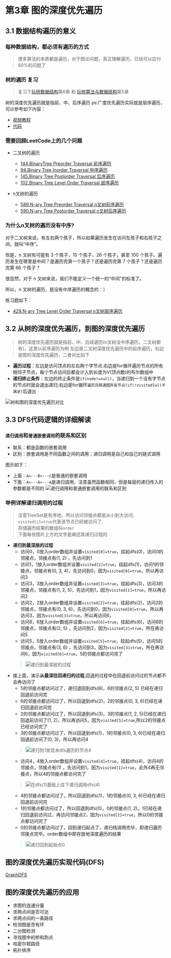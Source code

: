 # 第3章 图的深度优先遍历

## 3.1 数据结构遍历的意义

### 每种数据结构，都必须有遍历的方式
> 很多算法的本质都是遍历，对于图论问题，真正理解遍历，已经可以应付80%的问题了

### 树的遍历 复习

> 复习下[玩转数据结构](https://coding.imooc.com/learn/list/207.html)第6章 和 [玩转算法与数据结构](https://coding.imooc.com/learn/list/71.html)第5章

树的深度优先遍历就是指前、中、后序遍历 ps:广度优先遍历实际就是层序遍历，可以参考如下内容：
+ [视频教程](https://coding.imooc.com/lesson/71.html#mid=1509)
+ [代码](../Part1Basic/JAVA/src/main/java/Chapter5BinarySearchTree/Section5TraverseSection6LevelOrder/BST.java)

### 需要回顾LeetCode上的几个问题

+ 二叉树的遍历
  + [144.BinaryTree Preorder Traversal 前序遍历](https://leetcode-cn.com/problems/binary-tree-preorder-traversal/)
  + [94.Binary Tree Inorder Traversal 中序遍历](https://leetcode-cn.com/problems/binary-tree-inorder-traversal/)
  + [145.Binary Tree Postorder Traversal 后序遍历](https://leetcode-cn.com/problems/binary-tree-postorder-traversal/)
  + [102.Binary Tree Level Order Traversal 层序遍历](https://leetcode-cn.com/problems/binary-tree-level-order-traversal/)

+ n叉树的遍历
  + [589.N-ary Tree Preorder Traversal  n叉树前序遍历](https://leetcode-cn.com/problems/n-ary-tree-preorder-traversal/)
  + [590.N-ary Tree Postorder Traversal n叉树后序遍历](https://leetcode-cn.com/problems/n-ary-tree-postorder-traversal/)

### 为什么n叉树的遍历没有中序? 

对于二叉树来说，有左右两个孩子，所以如果遍历发生在访问左孩子和右孩子之间，就叫“中序”。  

但是，n 叉树有可能有 3 个孩子，10 个孩子，26 个孩子，甚至 100 个孩子。遍历发生在哪里是中间？是遍历完第一个孩子？还是遍历完第 7 个孩子？还是遍历完第 66 个孩子？  

很显然，对于 n 叉树来说，我们不能定义一个统一的“中间”的标准了。  

所以，n 叉树的遍历，是没有中序遍历的概念的：）

练习题如下：

+ [429.N-ary Tree Level Order Traversal n叉树层序遍历](https://leetcode-cn.com/problems/n-ary-tree-level-order-traversal/)

## 3.2 从树的深度优先遍历，到图的深度优先遍历

> 树的深度优先遍历就是指前、中、后续遍历(n叉树没中序遍历，二叉树都有)，这里以前序遍历为例
左边是二叉树深度优先遍历中的前序遍历，右边是图的深度优先遍历，二者对比如下

+ **遍历过程**：左边是访问顶点的左右两个字节点;右边是for循环遍历节点的所有相邻子节点，每个节点访问后都会计入到长度为V(顶点数)的布尔数组中
+ **递归终止条件**：左边的终止条件是`if(node!=null)`，当递归到一个没有字节点的节点时就会退出递归;右边是for循环`遍历完联通图所有节点(if(!visited[w])不满足)`后退出

![树和图的深度优先遍历对比](images/第3章_图的深度优先遍历/树和图的深度优先遍历对比.jpg)

## 3.3 DFS代码逻辑的详细解读

### `递归调用`和`普通嵌套调用`的联系和区别
+ 联系：都是函数的嵌套调用
+ 区别：嵌套调用是不同函数之间的调用；递归调用是自己和自己的链式调用

图示如下：
+ 上面：`A<---B<---C`是普通的嵌套调用
+ 下面：`A<---A<---A`是递归调用，注意虽然函数相同，但是每层的递归传入的参数都是不同的
![递归调用和普通嵌套调用的联系和区别](images/第3章_图的深度优先遍历/递归调用和普通嵌套调用的联系和区别.jpg)

### 举例详解递归调用的过程

> 注意TreeSet是有序地，所以访问邻接点都是从小到大访问;   
>`visited[i]=true`代表该节点已经被访问了;  
>存储遍历结果的数组叫`order`  
>下面每张图片上方的文字是阐述其递归过程的

+ **递归到最深层的过程**
  + 访问0，0放入order数组并设置`visited[0]=true`，挂起dfs(0)，访问0的邻接点，邻接点有(1, 2)   ，先访问到1
  + 访问1，1放入order数组并设置`visited[1]=true`，挂起dfs(1)，访问1的邻接点，邻接点有(0, 3, 4)，先访问到0，因为`visited[0]=true`，所以再访问3
  + 访问3，3放入order数组并设置`visited[3]=true`，挂起dfs(3)，访问3的邻接点，邻接点有(1, 2, 5)，先访问到1，因为`visited[1]=true`，所以再访问2
  + 访问2，2放入order数组并设置`visited[2]=true`，挂起dfs(2)，访问2的邻接点，邻接点有(0, 3, 6)，先访问到0，因为`visited[0]=true`，所以再访问3，因为`visited[3]=true`，所以再访问6，
  + 访问6，6放入order数组并设置`visited[6]=true`，挂起dfs(6)，访问6的邻接点，邻接点有(2, 5)   ，先访问到2，因为`visited[2]=true`，所在再访问5
  + 访问5，5放入order数组并设置`visited[5]=true`，挂起dfs(5)，访问5的邻接点，邻接点有(3, 6)   ，先访问到3，因为`visited[3]=true`，所在再访问6，因为`visited[6]=true`，5的邻接点都访问完了
  > ![递归到最深层的过程](images/第3章_图的深度优先遍历/递归到最深层的过程.jpg)
+ 接上面，演示**从最深往回递归的过程**,回退的过程中在回退前访问过的节点都不会再访问了
  + 5的邻接点都访问过了，递归退回到dfs(6)，6的邻接点(2, 5)   已经在递归回退前访问完
  + 6的邻接点都访问过了，所以回退到dfs(2)，2的邻接点(0, 3, 6)已经在递归回退前访问完
  + 2的邻接点都访问过了，所以回退到dfs(3)，3的邻接点(1, 2, 5)已经在递归回退前访问了(1, 2)，所以再访问5，因为`visited[5]=true`,所以2的邻接点已经访问完了
  + 3的邻接点都访问过了，所以回退到dfs(1)，1的邻接点(0, 3, 6)已经在递归回退前访问了(0, 3)，所以再访问4
  > ![递归到1发现未dfs遍历的节点4](images/第3章_图的深度优先遍历/递归到1发现未dfs遍历的节点4.jpg)
  + 访问4，4放入order数组并设置`visited[4]=true`，挂起dfs(4)，访问4的邻接点，邻接点有(1)      ，先访问到1，因为`visited[1]=true`，此外4再无邻接点，所以4的邻接点都访问完了
  > ![在dfs(1)基础上往下递归调用dfs(4)](images/第3章_图的深度优先遍历/在dfs_1_基础上往下递归调用dfs_4_.jpg)
  + 4的邻接点都访问过了，所以回退到dfs(1)，1的邻接点(0, 3, 6)已经在递归回退前访问完
  + 1的邻接点都访问过了，所以回退到dfs(0)，0的邻接点(1, 2)，1已经在递归回退前访问过，再访问邻接点2，因为`visited[2]=true`，所以0的邻接点都访问完了
  + 0的邻接点都访问过了，回到递归起点了，递归栈调用完毕，即递归遍历邻接点完毕。order数组中即存放地深度遍历的结果   
  > ![递归回到起始点0](images/第3章_图的深度优先遍历/递归回到起始点0.jpg)

## 图的深度优先遍历实现代码(DFS)

[GraphDFS](src/main/java/Chapter03DepthFirstTraversal/GraphDFS.java)

## 图的深度优先遍历的应用
   
+ 求图的连通分量
+ 求两点间是否可达
+ 求两点间的一条路径
+ 检测图是否有环
+ 二分图检测
+ 寻找图中的桥和割点
+ 哈密尔顿路径
+ 拓扑排序
